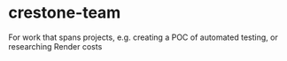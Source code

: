 # crestone-team
For work that spans projects, e.g. creating a POC of automated testing, or researching Render costs
